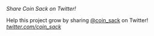 *Share Coin Sack on Twitter!*

Help this project grow by sharing [@coin_sack](https://twitter.com/coin_sack) on Twitter!
_[twitter.com/coin_sack](https://twitter.com/coin_sack)_